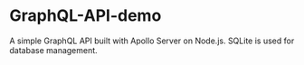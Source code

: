 # GraphQL-API-demo
A simple GraphQL API built with Apollo Server on Node.js. SQLite is used for database management.
